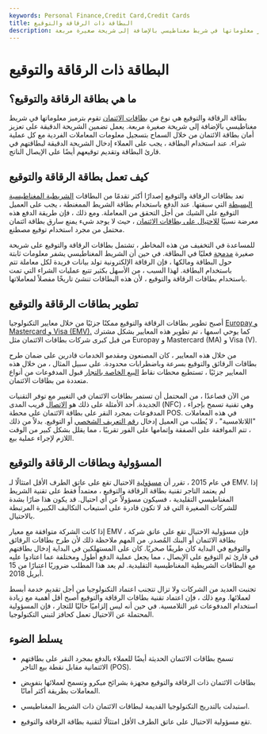 ```yaml
---
keywords: Personal Finance,Credit Card,Credit Cards
title: البطاقة ذات الرقاقة والتوقيع
description: بطاقة الرقاقة والتوقيع هي نوع من بطاقات الائتمان تقوم بترميز معلوماتها في شريط مغناطيسي بالإضافة إلى شريحة صغيرة مربعة.
---
```


# البطاقة ذات الرقاقة والتوقيع
## ما هي بطاقة الرقاقة والتوقيع؟

بطاقة الرقاقة والتوقيع هي نوع من [بطاقات الائتمان](/creditcard) تقوم بترميز معلوماتها في شريط مغناطيسي بالإضافة إلى شريحة صغيرة مربعة. يعمل تضمين الشريحة الدقيقة على تعزيز أمان بطاقة الائتمان من خلال السماح بتسجيل معلومات المعاملات الفردية مع كل عملية شراء. عند استخدام البطاقة ، يجب على العملاء إدخال الشريحة الدقيقة لبطاقتهم في قارئ البطاقة وتقديم توقيعهم أيضًا على الإيصال الناتج.

## كيف تعمل بطاقة الرقاقة والتوقيع

تعد بطاقات الرقاقة والتوقيع إصدارًا أكثر تقدمًا من البطاقات [الشريطية المغناطيسية البسيطة](/magnetic-stripe-card) التي سبقتها. عند الدفع باستخدام بطاقة الشريط الممغنطة ، يجب على العميل التوقيع على الشيك من أجل التحقق من المعاملة. ومع ذلك ، فإن طريقة الدفع هذه معرضة نسبيًا [للاحتيال على بطاقات الائتمان](/fraud) ، حيث لا يوجد شيء يمنع سارق بطاقة ائتمان محتمل من مجرد استخدام توقيع مصطنع.

للمساعدة في التخفيف من هذه المخاطر ، تشتمل بطاقات الرقاقة والتوقيع على شريحة صغيرة [مدمجة](/chip-card) فعليًا في البطاقة. في حين أن الشريط المغناطيسي يشفر معلومات ثابتة حول البطاقة ومالكها ، فإن الرقاقة الإلكترونية تولد بيانات فريدة لكل معاملة تتم باستخدام البطاقة. لهذا السبب ، من الأسهل بكثير تتبع عمليات الشراء التي تمت باستخدام بطاقات الرقاقة والتوقيع ، لأن هذه البطاقات تنشئ تاريخًا مفصلاً لمعاملاتها.

## تطوير بطاقات الرقاقة والتوقيع

أصبح تطوير بطاقات الرقاقة والتوقيع ممكنًا جزئيًا من خلال معايير التكنولوجيا [Europay و Mastercard و Visa (EMV).](/emv) كما يوحي اسمها ، تم تطوير هذه المعايير بشكل مشترك من قبل كبرى شركات بطاقات الائتمان مثل Europay و Mastercard (MA) و Visa (V).

من خلال هذه المعايير ، كان المصنعون ومقدمو الخدمات قادرين على ضمان طرح بطاقات الرقائق والتوقيع بسرعة وباضطرابات محدودة. على سبيل المثال ، من خلال هذه المعايير جزئيًا ، تستطيع محطات نقاط [البيع الخاصة بالتجار](/point-of-sale) قبول المدفوعات من أنواع متعددة من بطاقات الائتمان.

من الآن فصاعدًا ، من المحتمل أن تستمر بطاقات الائتمان في التغيير مع توفر التقنيات الجديدة. أحد الأمثلة على ذلك هو [الاتصال](/near-field-communication-nfc) قريب المدى (NFC) ، وهي تقنية تسمح بإجراء المدفوعات بمجرد النقر على بطاقة الائتمان على محطة POS. في هذه المعاملات "اللاتلامسية" ، لا يُطلب من العميل إدخال [رقم التعريف الشخصي](/personal-identification-number) أو التوقيع. بدلاً من ذلك ، تتم الموافقة على الصفقة وإتمامها على الفور تقريبًا ، مما يقلل بشكل كبير من الوقت اللازم لإجراء عملية بيع.

## المسؤولية وبطاقات الرقاقة والتوقيع

في عام 2015 ، تقرر أن [مسؤولية](/liability) الاحتيال تقع على عاتق الطرف الأقل امتثالًا لـ EMV. إذا لم يعتمد التاجر تقنية بطاقة الرقاقة والتوقيع ، معتمداً فقط على تقنية الشريط المغناطيسي التقليدية ، فسيكون مسؤولاً عن أي احتيال. قد يكون هذا ضارًا بشدة للشركات الصغيرة التي قد لا تكون قادرة على استيعاب التكاليف الكبيرة المرتبطة بالاحتيال.

إذا كانت الشركة متوافقة مع معيار EMV ، فإن مسؤولية الاحتيال تقع على عاتق شركة بطاقة الائتمان أو البنك المُصدر. من المهم ملاحظة ذلك لأن طرح بطاقات الرقائق والتوقيع في البداية كان طريقًا صخريًا. كان على المستهلكين في البداية إدخال بطاقتهم في قارئ ثم التوقيع على الإيصال ، مما يجعل عملية الدفع أطول ومختلفة عما اعتادوا عليه مع البطاقات الشريطية المغناطيسية التقليدية. لم يعد هذا المطلب ضروريًا اعتبارًا من 15 أبريل 2018.

تجنبت العديد من الشركات ولا تزال تتجنب اعتماد التكنولوجيا من أجل تقديم خدمة أبسط لعملائها. ومع ذلك ، فإن اعتماد تقنية بطاقات الرقاقة والتوقيع أصبح أقل أهمية مع زيادة استخدام المدفوعات غير التلامسية. في حين أنه ليس إلزاميًا حاليًا للتجار ، فإن المسؤولية المحتملة عن الاحتيال تعمل كحافز لتبني التكنولوجيا.

## يسلط الضوء

- تسمح بطاقات الائتمان الحديثة أيضًا للعملاء بالدفع بمجرد النقر على بطاقتهم الائتمانية مقابل نقطة بيع التاجر (POS).

- بطاقات الائتمان ذات الرقاقة والتوقيع مجهزة بشرائح ميكرو وتسمح لعملائها بتفويض المعاملات بطريقة أكثر أمانًا.

- استبدلت بالتدريج التكنولوجيا القديمة لبطاقات الائتمان ذات الشريط المغناطيسي.

- تقع مسؤولية الاحتيال على عاتق الطرف الأقل امتثالًا لتقنية بطاقة الرقاقة والتوقيع.

